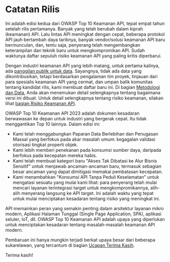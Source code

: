 # Catatan Rilis

Ini adalah edisi kedua dari OWASP Top 10 Keamanan API, tepat empat tahun
setelah rilis pertamanya. Banyak yang telah berubah dalam kiprah (keamanan)
API. Lalu lintas API meningkat dengan cepat, beberapa protokol API jauh
bertambah daya tariknya, banyak vendor/solusi keamanan API baru bermunculan,
dan, tentu saja, penyerang telah mengembangkan keterampilan dan teknik baru
untuk mengkompromikan API. Sudah waktunya daftar sepuluh risiko keamanan API
yang paling kritis diperbarui.

Dengan industri keamanan API yang lebih matang, untuk pertama kalinya, ada 
[panggilan publik untuk data][1]. Sayangnya, tidak ada data yang
dikontribusikan, tetapi berdasarkan pengalaman tim proyek, tinjauan dari
para spesialis keamanan API yang cermat, dan umpan balik komunitas tentang
kandidat rilis, kami membuat daftar baru ini. Di bagian [Metodologi dan Data][2],
Anda akan menemukan detail selengkapnya tentang bagaimana versi ini dibuat.
Untuk detail selengkapnya tentang risiko keamanan, silakan lihat [bagian Risiko
Keamanan API][3].

OWASP Top 10 Keamanan API 2023 adalah dokumen kesadaran berwawasan ke depan
untuk industri yang bergerak cepat. Itu tidak menggantikan Top 10 lainnya.
Dalam edisi ini:

* Kami telah menggabungkan Paparan Data Berlebihan dan Penugasan Massal yang
  berfokus pada akar masalah umum: kegagalan validasi otorisasi tingkat 
  properti objek.
* Kami lebih memberi penekanan pada konsumsi sumber daya, daripada berfokus
  pada kecepatan mereka habis.
* Kami telah membuat kategori baru "Akses Tak Dibatasi ke Alur Bisnis Sensitif"
  untuk menjawab ancaman-ancaman baru, termasuk sebagian besar ancaman yang
  dapat dimitigasi memakai pembatasan kecepatan.
* Kami menambahkan "Konsumsi API Tanpa Peduli Keselamatan" untuk mengatasi
  sesuatu yang mulai kami lihat: para penyerang telah mulai mencari layanan
  terintegrasi target untuk mengkompromikannya, alih-alih menyerang langsung
  ke API target. Ini adalah waktu yang tepat untuk mulai menciptakan kesadaran
  tentang risiko yang meningkat ini.

API memainkan peran yang semakin penting dalam arsitektur layanan mikro
modern, Aplikasi Halaman Tunggal (Single Page Application, SPA), aplikasi
seluler, IoT, dll. OWASP Top 10 Keamanan API adalah upaya yang diperlukan
untuk menciptakan kesadaran tentang masalah-masalah keamanan API modern.

Pembaruan ini hanya mungkin terjadi berkat upaya besar dari beberapa
sukarelawan, yang tercantum di bagian [Ucapan Terima Kasih][4].

Terima kasih!

[1]: https://owasp.org/www-project-api-security/announcements/cfd/2022/
[2]: ./0xd0-about-data.md
[3]: ./0x10-api-security-risks.md
[4]: ./0xd1-acknowledgments.md
